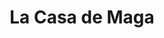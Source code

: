 ---
title: "La Casa de Maga"
url: /ciudad-autonoma-de-buenos-aires/la-casa-de-maga/
shop: Bäckerei
---